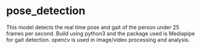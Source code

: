 # pose_detection
This model detects the real time pose and gait of the person under 25 frames per second.
Build using python3 and the package used is Mediapipe for gait detection.
opencv is used in image/video processing and analysis.
